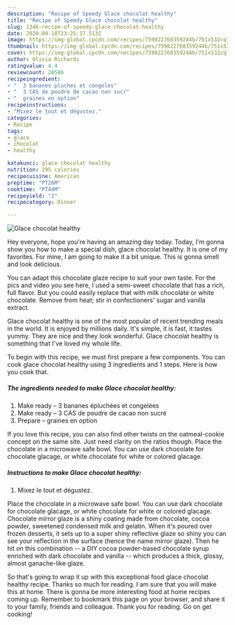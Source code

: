 ```yaml
---
description: "Recipe of Speedy Glace chocolat healthy"
title: "Recipe of Speedy Glace chocolat healthy"
slug: 1346-recipe-of-speedy-glace-chocolat-healthy
date: 2020-09-18T23:25:17.513Z
image: https://img-global.cpcdn.com/recipes/759822768359244b/751x532cq70/glace-chocolat-healthy-photo-principale-de-la-recette.jpg
thumbnail: https://img-global.cpcdn.com/recipes/759822768359244b/751x532cq70/glace-chocolat-healthy-photo-principale-de-la-recette.jpg
cover: https://img-global.cpcdn.com/recipes/759822768359244b/751x532cq70/glace-chocolat-healthy-photo-principale-de-la-recette.jpg
author: Olivia Richards
ratingvalue: 4.4
reviewcount: 28586
recipeingredient:
- "  3 bananes pluches et congeles"
- "  3 CAS de poudre de cacao non sucr"
- "  graines en option"
recipeinstructions:
- "Mixez le tout et dégustez."
categories:
- Recipe
tags:
- glace
- chocolat
- healthy

katakunci: glace chocolat healthy 
nutrition: 295 calories
recipecuisine: American
preptime: "PT26M"
cooktime: "PT44M"
recipeyield: "2"
recipecategory: Dinner

---
```



![Glace chocolat healthy](https://img-global.cpcdn.com/recipes/759822768359244b/751x532cq70/glace-chocolat-healthy-photo-principale-de-la-recette.jpg)

Hey everyone, hope you're having an amazing day today. Today, I'm gonna show you how to make a special dish, glace chocolat healthy. It is one of my favorites. For mine, I am going to make it a bit unique. This is gonna smell and look delicious.

You can adapt this chocolate glaze recipe to suit your own taste. For the pics and video you see here, I used a semi-sweet chocolate that has a rich, full flavor. But you could easily replace that with milk chocolate or white chocolate. Remove from heat; stir in confectioners&#39; sugar and vanilla extract.

Glace chocolat healthy is one of the most popular of recent trending meals in the world. It is enjoyed by millions daily. It's simple, it is fast, it tastes yummy. They are nice and they look wonderful. Glace chocolat healthy is something that I've loved my whole life.


To begin with this recipe, we must first prepare a few components. You can cook glace chocolat healthy using 3 ingredients and 1 steps. Here is how you cook that.

<!--inarticleads1-->

##### The ingredients needed to make Glace chocolat healthy:

1. Make ready  – 3 bananes épluchées et congelées
1. Make ready  – 3 CAS de poudre de cacao non sucré
1. Prepare  – graines en option


If you love this recipe, you can also find other twists on the oatmeal-cookie concept on the same site. Just need clarity on the ratios though. Place the chocolate in a microwave safe bowl. You can use dark chocolate for chocolate glacage, or white chocolate for white or colored glacage. 

<!--inarticleads2-->

##### Instructions to make Glace chocolat healthy:

1. Mixez le tout et dégustez.


Place the chocolate in a microwave safe bowl. You can use dark chocolate for chocolate glacage, or white chocolate for white or colored glacage. Chocolate mirror glaze is a shiny coating made from chocolate, cocoa powder, sweetened condensed milk and gelatin. When it&#39;s poured over frozen desserts, it sets up to a super shiny reflective glaze so shiny you can see your reflection in the surface (hence the name mirror glaze). Then he hit on this combination -- a DIY cocoa powder-based chocolate syrup enriched with dark chocolate and vanilla -- which produces a thick, glossy, almost ganache-like glaze. 

So that's going to wrap it up with this exceptional food glace chocolat healthy recipe. Thanks so much for reading. I am sure that you will make this at home. There is gonna be more interesting food at home recipes coming up. Remember to bookmark this page on your browser, and share it to your family, friends and colleague. Thank you for reading. Go on get cooking!
